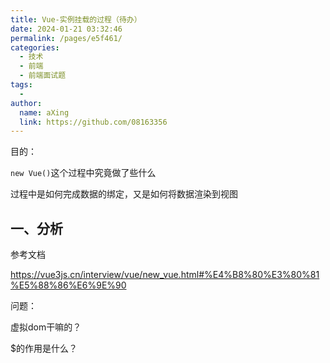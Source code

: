```yaml
---
title: Vue-实例挂载的过程（待办）
date: 2024-01-21 03:32:46
permalink: /pages/e5f461/
categories:
  - 技术
  - 前端
  - 前端面试题
tags:
  - 
author: 
  name: aXing
  link: https://github.com/08163356
---
```

目的：

`new Vue()`这个过程中究竟做了些什么

过程中是如何完成数据的绑定，又是如何将数据渲染到视图

## 一、分析



参考文档

https://vue3js.cn/interview/vue/new_vue.html#%E4%B8%80%E3%80%81%E5%88%86%E6%9E%90



问题：



虚拟dom干嘛的？

$的作用是什么？

